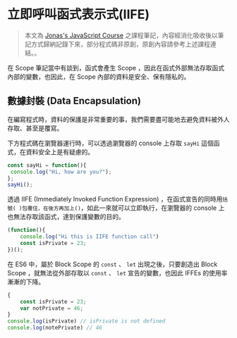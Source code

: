 # 立即呼叫函式表示式(IIFE) 
> 本文為 [Jonas's JavaScript Course](https://www.udemy.com/course/the-complete-javascript-course/) 之課程筆記，內容經消化吸收後以筆記方式歸納記錄下來，部分程式碼非原創，原創內容請參考上述課程連結。。

在 Scope 筆記當中有談到，函式會產生 Scope ，因此在函式外部無法存取函式內部的變數，也因此，在 Scope 內部的資料是安全、保有隱私的。


## 數據封裝 (Data Encapsulation)
在編寫程式時，資料的保護是非常重要的事，我們需要盡可能地去避免資料被外人存取、甚至是覆寫。

下方程式碼在瀏覽器運行時，可以透過瀏覽器的 console 上存取 `sayHi` 這個函式，在資料安全上是有疑慮的。

```js
const sayHi = function(){
 console.log("Hi, how are you?");
};
sayHi();
```

透過 IIFE (Immediately Invoked Function Expression) ，在函式宣告的同時用`括號( )包覆住，在後方再加上()`，如此一來就可以立即執行，在瀏覽器的 console 上也無法存取該函式，達到保護變數的目的。

```js
(function(){
    console.log("Hi this is IIFE function call")
    const isPrivate = 23;
})();
```

在 ES6 中，屬於 Block Scope 的 `const` 、 `let` 出現之後，只要創造出 Block Scope ，就無法從外部存取以 `const` 、 `let` 宣告的變數，也因此 IFFEs 的使用率漸漸的下降。

```js
{
    const isPrivate = 23;
    var notPrivate = 46;
}
console.log(isPrivate) // isPrivate is not defined
console.log(notePrivate) // 46
```



